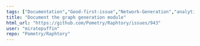 ```yaml
---
tags: ["Documentation","Good-first-issue","Network-Generation","analytics","embeddable-database","graph","graph-algorithms","graph-analysis","graph-database","graph-theory","graphviz","python","rust","temporal-networks","time-series"]
title: "Document the graph generation module"
html_url: "https://github.com/Pometry/Raphtory/issues/943"
user: "miratepuffin"
repo: "Pometry/Raphtory"
---
```



